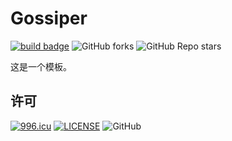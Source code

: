 # Gossiper

[![build badge](https://github.com/LJason77/Gossiper/actions/workflows/rust.yml/badge.svg?branch=master)](https://github.com/LJason77/Gossiper/actions/workflows/rust.yml)
![GitHub forks](https://img.shields.io/github/forks/LJason77/Gossiper?style=social)
![GitHub Repo stars](https://img.shields.io/github/stars/LJason77/Gossiper?style=social)

这是一个模板。

## 许可

[![996.icu](https://img.shields.io/badge/link-996.icu-red.svg)](https://996.icu)
[![LICENSE](https://img.shields.io/badge/license-Anti%20996-blue.svg)](https://github.com/996icu/996.ICU/blob/master/LICENSE)
![GitHub](https://img.shields.io/github/license/LJason77/Gossiper)
